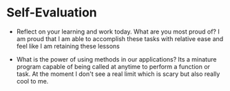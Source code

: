 # Self-Evaluation

- Reflect on your learning and work today. What are you most proud of?
I am proud that I am able to accomplish these tasks with relative ease and feel like I am retaining these lessons

- What is the power of using methods in our applications?
Its a minature program capable of being called at anytime to perform a function or task. At the moment I don't see a real limit which is scary but also really cool to me.
